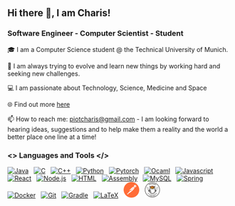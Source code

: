   ## Hi there 👋, I am Charis!
  ### Software Engineer - Computer Scientist - Student

🎓 I am a Computer Science student @ the Technical University of Munich. 

🔭 I am always trying to evolve and learn new things by working hard and seeking new challenges.

💻 I am passionate about Technology, Science, Medicine and Space

🌐 Find out more [here](https://charalampos-piotopoulos.com/)

📫 How to reach me: piotcharis@gmail.com - I am looking forward to hearing ideas, suggestions and to help make them a reality and the world a better place one line at a time!

### <> Languages and Tools </>
<a href="https://www.java.com/en/"><img src="https://user-images.githubusercontent.com/79626497/189351129-c95e19fc-68c8-480c-8b9b-76091299ed45.png" alt="Java" style="width:30px;height:35px;"></a>
&nbsp;
<a href="https://www.cprogramming.com/"><img src="https://user-images.githubusercontent.com/79626497/189351660-35d2acec-dade-4ea4-802b-750843c30f11.png" alt="C" style="width:30px;height:35px;"></a>
&nbsp;
<a href="https://cplusplus.com/"><img src="https://www.vectorlogo.zone/logos/isocpp/isocpp-icon.svg" alt="C++" style="width:35px;height:35px;"></a>
&nbsp;
<a href="https://www.python.org/"><img src="https://www.vectorlogo.zone/logos/python/python-vertical.svg" alt="Python" style="width:35px;height:35px;"></a>
&nbsp;
<a href="https://pytorch.org/"><img src="https://www.vectorlogo.zone/logos/pytorch/pytorch-ar21.svg" alt="Pytorch" style="width:70px;height:35px;"></a>
&nbsp;
<a href="https://ocaml.org/"><img src="https://user-images.githubusercontent.com/79626497/189353441-10a738f5-917b-4584-aa73-24521208351d.png" alt="Ocaml" style="width:35px;height:35px;"></a>
&nbsp;
<a href="https://www.javascript.com/"><img src="https://cdn.jsdelivr.net/gh/devicons/devicon/icons/javascript/javascript-original.svg" alt="Javascript" style="width:35px;height:35px;"></a>
&nbsp;
<a href="https://react.dev/"><img src="https://cdn.jsdelivr.net/gh/devicons/devicon/icons/react/react-original-wordmark.svg" alt="React" style="width:35px;height:35px;"></a>
&nbsp;
<a href="https://nodejs.org/en"><img src="https://cdn.jsdelivr.net/gh/devicons/devicon/icons/nodejs/nodejs-plain-wordmark.svg" alt="Node.js" style="width:35px;height:35px;"></a>
&nbsp;
<a href="https://html.com/"><img src="https://cdn.jsdelivr.net/gh/devicons/devicon/icons/html5/html5-original.svg" alt="HTML" style="width:35px;height:35px;"></a>
&nbsp;
<a href="https://www.intel.com/content/www/us/en/developer/articles/technical/intel-sdm.html/"><img src="https://user-images.githubusercontent.com/79626497/189353214-f5308df0-abb6-4ccf-8643-ba8cfbc05b9c.png" alt="Assembly" style="width:40px;height:35px;"></a>
&nbsp;
<a href="https://www.mysql.com/"><img src="https://cdn.jsdelivr.net/gh/devicons/devicon/icons/mysql/mysql-original.svg" alt="MySQL" style="width:35px;height:35px;"></a>
&nbsp;
<a href="https://spring.io/"><img src="https://cdn.jsdelivr.net/gh/devicons/devicon/icons/spring/spring-original.svg" alt="Spring" style="width:35px;height:35px;"></a>
&nbsp;
<a href="https://www.docker.com/"><img src="https://cdn.jsdelivr.net/gh/devicons/devicon/icons/docker/docker-original.svg" alt="Docker" style="width:35px;height:35px;"></a>
&nbsp;
<a href="https://git-scm.com/"><img src="https://cdn.jsdelivr.net/gh/devicons/devicon/icons/git/git-original.svg" alt="Git" style="width:35px;height:35px;"></a>
&nbsp;
<a href="https://gradle.org/"><img src="https://www.vectorlogo.zone/logos/gradle/gradle-icon.svg" alt="Gradle" style="width:35px;height:35px;"></a>
&nbsp;
<a href="https://www.latex-project.org/"><img src="https://cdn.jsdelivr.net/gh/devicons/devicon/icons/latex/latex-original.svg" alt="LaTeX" style="width:35px;height:35px;"></a>
&nbsp;
<a href="https://www.postman.com/"><img src="/icons/postman-icon.svg" alt="Postman" style="width:35px;height:35px;"></a>
&nbsp;
<a href="https://api.badgr.io/public/assertions/qXe_zpw9TxWoI-mZI9qXsw"><img src="/icons/postman-cert.png" alt="Postman Certification" style="width:35px;height:35px;"></a>
&nbsp;
&nbsp;

